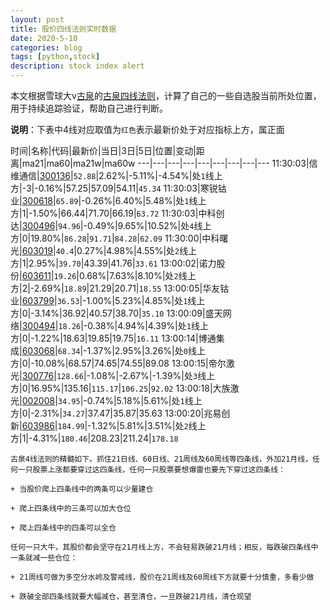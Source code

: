 ```yaml
---
layout: post
title: 股价四线法则实时数据
date: 2020-5-10
categories: blog
tags: [python,stock]
description: stock index alert
---
```



本文根据雪球大v[古泉](https://xueqiu.com/u/7148646888)的[古泉四线法则](https://xueqiu.com/7148646888/130498192)，计算了自己的一些自选股当前所处位置，用于持续追踪验证，帮助自己进行判断。

**说明**：下表中4线对应取值为`红色`表示最新价处于对应指标上方，属正面

时间|名称|代码|最新价|当日|3日|5日|位置|变动|距离|ma21|ma60|ma21w|ma60w
---|---|---|---|---|---|---|---|---
11:30:03|信维通信|[300136](https://xueqiu.com/S/SZ300136)|`52.88`|2.62%|-5.11%|-4.54%|处`1`线上方|-3|-0.16%|57.25|57.09|54.11|`45.34`
11:30:03|寒锐钴业|[300618](https://xueqiu.com/S/SZ300618)|`65.89`|-0.26%|6.40%|5.48%|处`1`线上方|1|-1.50%|66.44|71.70|66.19|`63.72`
11:30:03|中科创达|[300496](https://xueqiu.com/S/SZ300496)|`94.96`|-0.49%|9.65%|10.52%|处`4`线上方|0|19.80%|`86.28`|`91.71`|`84.28`|`62.09`
11:30:00|中科曙光|[603019](https://xueqiu.com/S/SH603019)|`40.4`|0.27%|4.98%|4.55%|处`2`线上方|1|2.95%|`39.70`|43.39|41.76|`33.61`
13:00:02|诺力股份|[603611](https://xueqiu.com/S/SH603611)|`19.26`|0.68%|7.63%|8.10%|处`2`线上方|2|-2.69%|`18.89`|21.29|20.71|`18.55`
13:00:05|华友钴业|[603799](https://xueqiu.com/S/SH603799)|`36.53`|-1.00%|5.23%|4.85%|处`1`线上方|0|-3.14%|36.92|40.57|38.70|`35.10`
13:00:09|盛天网络|[300494](https://xueqiu.com/S/SZ300494)|`18.26`|-0.38%|4.94%|4.39%|处`1`线上方|0|-1.22%|18.63|19.85|19.75|`16.11`
13:00:14|博通集成|[603068](https://xueqiu.com/S/SH603068)|`68.34`|-1.37%|2.95%|3.26%|处`0`线上方|0|-10.08%|68.57|74.65|74.55|89.08
13:00:15|帝尔激光|[300776](https://xueqiu.com/S/SZ300776)|`128.66`|-1.08%|-2.67%|-1.39%|处`3`线上方|0|16.95%|135.16|`115.17`|`106.25`|`92.02`
13:00:18|大族激光|[002008](https://xueqiu.com/S/SZ002008)|`34.95`|-0.74%|5.18%|5.61%|处`1`线上方|0|-2.31%|`34.27`|37.47|35.87|35.63
13:00:20|兆易创新|[603986](https://xueqiu.com/S/SH603986)|`184.99`|-1.32%|5.81%|3.51%|处`2`线上方|1|-4.31%|`180.46`|208.23|211.24|`178.18`

```
古泉4线法则的精髓如下。抓住21日线、60日线、21周线及60周线等四条线，外加21月线，任何一只股票上涨都要穿过这四条线，任何一只股票要想爆雷也要先下穿过这四条线：

+ 当股价爬上四条线中的两条可以少量建仓

+ 爬上四条线中的三条可以加大仓位

+ 爬上四条线中的四条可以全仓

任何一只大牛，其股价都会坚守在21月线上方，不会轻易跌破21月线；相反，每跌破四条线中一条就减一些仓位：

+ 21周线可做为多空分水岭及警戒线，股价在21周线及60周线下方就要十分慎重，多看少做

+ 跌破全部四条线就要大幅减仓，甚至清仓，一旦跌破21月线，清仓观望
```